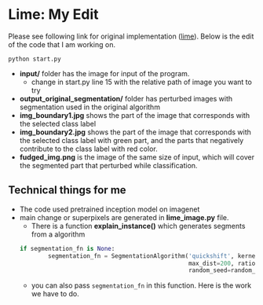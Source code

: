 # Lime: My Edit
Please see following link for original implementation ([lime](https://github.com/marcotcr/lime/)). Below is the edit of the code that I am working on.

```
python start.py
```
- **input/** folder has the image for input of the program.
    - change in start.py line 15 with the relative path of image you want to try
- **output_original_segmentation/** folder has perturbed images with segmentation used in the original algorithm
- **img_boundary1.jpg** shows the part of the image that corresponds with the selected class label
- **img_boundary2.jpg** shows the part of the image that corresponds with the selected class label with green part, and the parts that negatively contribute to the class label with red color.
- **fudged_img.png** is the image of the same size of input, which will cover the segmented part that perturbed while classification.
## Technical things for me
- The code used pretrained inception model on imagenet
- main change or superpixels are generated in **lime_image.py** file.
    - There is a function **explain_instance()** which generates segments from a algorithm
    ```python
    if segmentation_fn is None:
            segmentation_fn = SegmentationAlgorithm('quickshift', kernel_size=4,
                                                    max_dist=200, ratio=0.2,
                                                    random_seed=random_seed)
    ```
    - you can also pass `segmentation_fn` in this function. Here is the work we have to do. 